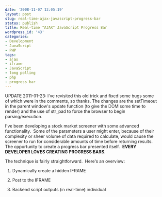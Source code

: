 ```yaml
---
date: '2008-11-07 13:05:19'
layout: post
slug: real-time-ajax-javascript-progress-bar
status: publish
title: Real-time "AJAX" JavaScript Progress Bar
wordpress_id: '43'
categories:
- Development
- JavaScript
- PHP
tags:
- ajax
- iframe
- JavaScript
- long polling
- php
- progress bar
---
```


UPDATE 2011-01-23: I've revisited this old trick and fixed some bugs some of which were in the comments, so thanks.  The changes are the setTimeout in the parent window's update function (to give the DOM some time to render) and the use of str_pad to force the browser to begin parsing/execution.

I've been developing a stock market screener with some advanced functionality.  Some of the parameters a user might enter, because of their complexity or sheer volume of data required to calculate, would cause the screener to run for considerable amounts of time before returning results.  The opportunity to create a progress bar presented itself.  **EVERY DEVELOPER LOVES CREATING PROGRESS BARS**.

The technique is fairly straightforward.  Here's an overview:



	
  1. Dynamically create a hidden IFRAME

	
  2. Post to the IFRAME

	
  3. Backend script outputs (in real-time) individual <SCRIPT> tags to the IFRAME.

	
  4. Each <SCRIPT> tag contains a single function call to the parent of the IFRAME ( parent.myFuncName(); )

	
  5. Parent JavaScript function updates the status bar with newly passed parameters


A bit of background information.  The "processing" thead is initiated when a user hits the 'Screen' button.  It's an AJAX request to a PHP backend.  While executing, for each iteration, it sets status variables in memcache.  These are the variables that our "status" thread will be able to fetch.

_**Note: **There are a variety of ways I can think of to use this same technique to achieve a real-time progress bar satisfying different situations.  For example, your "processing" thread can be your "status" thread if, for each iteration, it outputs the necessary calls we'll discuss below.  That would allow you to avoid the situation of delivering status data to a seperate thread via memcache (or some other technology)._

I previously had been using an AJAX long-polling technique to achieve this.  If you're not familiar with AJAX long-polling it's essentially when you make a subsequent AJAX request on completion of the prior request to achieve a simulated, continual, "stream" from a server.  The problem in using this technique for a progress bar is two-fold:



	
  1. Multiple, continual, repeated requests to a web server.

	
  2. The data "stream" is pseudo real-time and is affected by variations in each request's latency.  Not very pretty.


All examples below utilize the Prototype JavaScript library.

**Create the hidden IFRAME**
```jscript
// create status iframe
var statusFrame = new Element('iframe', { id: 'statusFrame', name: 'statusFrame' }).hide();
$$('body')[0].appendChild(statusFrame);
```

**Post to the IFRAME**
```jscript
// create status form
var statusForm = new Element('form', { action: '/stocks/screenstatus', method: 'post', target: 'statusFrame' });
$$('body')[0].appendChild(statusForm);

// post to iframe
statusForm.submit();
```

**Backend script snippet to output <SCRIPT> tags**
```php
public function screenstatus()
{
        // pad to force the browser to starting parsing/executing
        echo str_pad('<html><body>', 4096);
	while(1) {
		//status string
		$status = Mcache::get('status');
		
		// how many have been processed
		$c = Mcache::get('c');
		
		// how many results
		$rc = Mcache::get('rc');
		
		// total
		$t = Mcache::get('t');
		
		echo str_pad('<script type="text/javascript">parent.updateStatus("'.$status.'", '.(int)$c.', '.(int)$rc.', '.(int)$t.');</script>'."\n", 1024);
		flush();
		
		if(($status === false) || ($status === 'canceled') || ($status === 'complete')) {
			break;
		}
		
		usleep(25000);
	}

        echo '</body></html>';
}
```

**Parent JavaScript function to update progress bar**

I chose to use a div with a background color and a dynamically adjusted width as the visual element for my progress bar.  Initially the width is set to 0.  In each updateStatus() call the width is adjusted to the current % of the whole (which in my case is 675px, the final desired width of the progress bar).

To overlay text I have a 2nd div styled 'position: relative;' with negative 'top' and 'bottom-margin'.  This positions the textual div on top of the progress bar div.
```css
#statusProgressBar {
width: 0px;
height: 29px;
background: #f4f4f4;
}
#statusProgress {
position: relative;
top: -29px;
left: 0;
text-align: center;
width: 675px;
padding-top: 3px;
height: 26px;
margin-bottom: -29px;
color: #00a;
font-size: 10px;
}
```
```html
<div id="statusProgressBar"></div>
<div id="statusProgress"></div>
```
```jscript
function updateStatus(status, c, rc, t)
{
	var statusHTML;
	var progressBarWidth;
	
	if(status == 'initializing') {
		$('statusProgressBar').setStyle({ width: '0px' });
		statusHTML = '<span id="top">Initializing...</span>';
	} else if(status == 'canceled') {
		$('statusProgressBar').setStyle({ width: '0px' });
		statusHTML = '<span id="top">Canceled... '+number_format(c / t * 100, 2)+'% Complete</span>';
	} else {
		if(t) {
			statusHTML = '<span id="top">'+rc+' result(s) ('+number_format((c ? (rc / c) : 0) * 100, 2)+'%)</span><br/><span id="bot">'+c+' of '+t+' processed ('+number_format(c / t * 100, 2)+'%)</span>';
		} else {
			statusHTML = '<span id="top">0 result(s)</span>';
		}
		progressBarWidth = Math.floor(675 * (c / t));
		$('statusProgressBar').setStyle({ width: progressBarWidth+'px' });
	}
	
        // give the DOM some time to actually render
        setTimeout(function() { $('statusProgress').update(statusHTML); }, 10);
}
```

You'll notice that the updateStatus() function calls number_format().  It's functionally equivalent to PHP's number_format().  Here is the JavaScript code below:
```jscript
function number_format( number, decimals, dec_point, thousands_sep ) {
    // http://kevin.vanzonneveld.net
    // +   original by: Jonas Raoni Soares Silva (http://www.jsfromhell.com)
    // +   improved by: Kevin van Zonneveld (http://kevin.vanzonneveld.net)
    // +     bugfix by: Michael White (http://getsprink.com)
    // +     bugfix by: Benjamin Lupton
    // +     bugfix by: Allan Jensen (http://www.winternet.no)
    // +    revised by: Jonas Raoni Soares Silva (http://www.jsfromhell.com)
    // +     bugfix by: Howard Yeend
    // *     example 1: number_format(1234.5678, 2, '.', '');
    // *     returns 1: 1234.57     
 
    var n = number, c = isNaN(decimals = Math.abs(decimals)) ? 2 : decimals;
    var d = dec_point == undefined ? "." : dec_point;
    var t = thousands_sep == undefined ? "," : thousands_sep, s = n < 0 ? "-" : "";
    var i = parseInt(n = Math.abs(+n || 0).toFixed(c)) + "", j = (j = i.length) > 3 ? j % 3 : 0;
    
    return s + (j ? i.substr(0, j) + t : "") + i.substr(j).replace(/(\d{3})(?=\d)/g, "$1" + t) + (c ? d + Math.abs(n - i).toFixed(c).slice(2) : "");
}
```

I hope you found some of this code useful.  I welcome comments and criticism!
